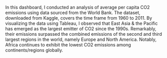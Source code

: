 In this dashboard, I conducted an analysis of average per capita CO2 emissions using data sourced from the World Bank. The dataset, downloaded from Kaggle, covers the time frame from 1960 to 2011. By visualizing the data using Tableau, I observed that East Asia & the Pacific has emerged as the largest emitter of CO2 since the 1990s. Remarkably, their emissions surpassed the combined emissions of the second and third largest regions in the world, namely Europe and North America. Notably, Africa continues to exhibit the lowest CO2 emissions among continents/regions globally.